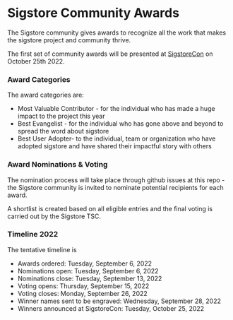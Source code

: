 # Sigstore Community Awards

The Sigstore community gives awards to recognize all the work that makes the sigstore project and community thrive. 

The first set of community awards will be presented at [SigstoreCon](https://events.linuxfoundation.org/sigstorecon-north-america/) on October 25th 2022. 

### Award Categories

The award categories are:

   * Most Valuable Contributor - for the individual who has made a huge impact to the project this year
   * Best Evangelist - for the individual who has gone above and beyond to spread the word about sigstore
   * Best User Adopter- to the individual, team or organization who have adopted sigstore and have shared their impactful story with others

### Award Nominations & Voting
The nomination process will take place through github issues at this repo - the Sigstore community is invited to nominate potential recipients for each award.

A shortlist is created based on all eligible entries and the final voting is carried out by the Sigstore TSC. 

### Timeline 2022

The tentative timeline is

   * Awards ordered: Tuesday, September 6, 2022
   * Nominations open: Tuesday, September 6, 2022
   * Nominations close: Tuesday, September 13, 2022
   * Voting opens: Thursday, September 15, 2022
   * Voting closes: Monday, September 26, 2022
   * Winner names sent to be engraved: Wednesday, September 28, 2022
   * Winners announced at SigstoreCon: Tuesday, October 25, 2022
